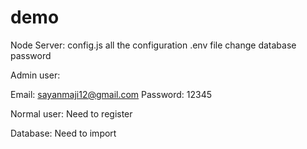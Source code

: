 # demo

Node Server:
config.js all the configuration
.env file change database password


Admin user:

Email: sayanmaji12@gmail.com
Password: 12345

Normal user:
Need to register

Database:
Need to import
